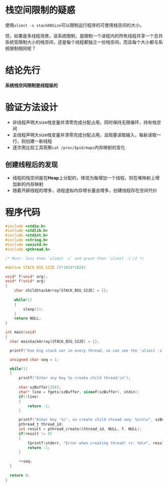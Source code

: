 # 栈空间限制的疑惑
使用`ulimit -s stackKBSize`可以限制运行程序的可使用栈空间的大小。

但，如果是多线程场景，该系统限制，是限制一个进程内的所有线程共享一个总共系统受限制大小的栈空间，还是每个线程都独立一份栈空间，而且每个大小都与系统限制相同呢？

# 结论先行

**系统栈空间限制是线程级的**

# 验证方法设计
+ 非线程声明大size栈变量并清零完成分配占用，同时保持无限循环，持有栈空间
+ 主线程声明大size栈变量并清零完成分配占用，且阻塞读取输入，每新读取一行，则创建一新线程
+ 逐次用比较工具观察`cat /proc/$pid/maps`内存映射的变化

## 创建线程后的发现
+ 线程的栈空间是在**Heap**上分配的，体现为每增加一个线程，则在堆映射上增加新的内存映射
+ 随着开辟线程的增多，进程虚拟内存增长量会增多，创建线程存在空间代价

# 程序代码
```c
#include <stdio.h>
#include <stdlib.h>
#include <stdint.h>
#include <string.h>
#include <unistd.h>
#include <pthread.h>

/* Must: less than `ulimit -s` and great than `ulimit -s`/2 */

#define STACK_BIG_SIZE (5*1024*1024)

void* f(void* arg);
void* f(void* arg)
{
    char childStackArray[STACK_BIG_SIZE] = {};
    
    while(1)
    {
        sleep(1);
    }
    return NULL;
}

int main(void)
{
  char mainSackArray[STACK_BIG_SIZE] = {};

  printf("Use big stack var in every thread, so can see the `ulimit -s` setting is for each thread!\n");

  unsigned char seq = 1;

  while(1)
  {
      printf("Enter any key to create child thread:\n");
        
      char szBuffer[256];    
      char* line = fgets(szBuffer, sizeof(szBuffer), stdin);
      if(!line)
      {
          return -1;
      }

      printf("Enter key '%c', so create child thread seq: %u\n\n", szBuffer[0], seq);
      pthread_t thread_id;
      int result = pthread_create(&thread_id, NULL, f, NULL);
      if(result != 0)
      {
          fprintf(stderr, "Error when creating thread! rc: %d\n", result);
          return -1;
      }

      ++seq;
  }
 
  return 0;
}

```
